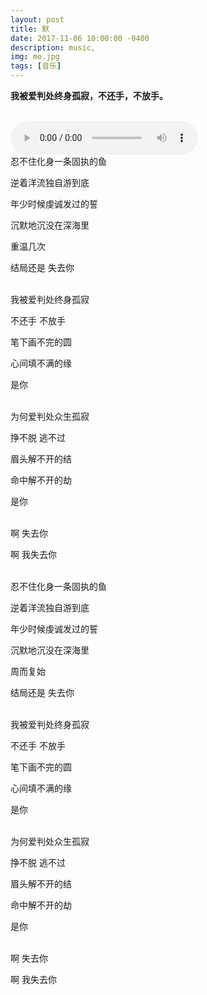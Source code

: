```yaml
---
layout: post
title: 默
date: 2017-11-06 10:00:00 -0400
description: music, 
img: mo.jpg
tags: [音乐]
---
```


**我被爱判处终身孤寂，不还手，不放手。** 

<br>
<audio controls="controls" preload="auto">
  <source type="audio/ogg" src="/assets/music/默.ogg"></source>
  <source type="audio/mp3" src="/assets/music/默.mp3"></source>
</audio>

<br>
忍不住化身一条固执的鱼

逆着洋流独自游到底

年少时候虔诚发过的誓

沉默地沉没在深海里

重温几次

结局还是 失去你

<br>
我被爱判处终身孤寂

不还手 不放手

笔下画不完的圆

心间填不满的缘

是你

<br>
为何爱判处众生孤寂

挣不脱 逃不过

眉头解不开的结

命中解不开的劫

是你

<br>
啊 失去你

啊 我失去你

<br>
忍不住化身一条固执的鱼

逆着洋流独自游到底

年少时候虔诚发过的誓

沉默地沉没在深海里

周而复始

结局还是 失去你

<br>
我被爱判处终身孤寂

不还手 不放手

笔下画不完的圆

心间填不满的缘

是你

<br>
为何爱判处众生孤寂

挣不脱 逃不过

眉头解不开的结

命中解不开的劫

是你

<br>
啊 失去你

啊 我失去你